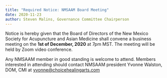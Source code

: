 ```yaml
---
title: "Required Notice: NMSAAM Board Meeting"
date: 2020-11-23
author: Steven Malins, Governance Committee Chairperson
---
```


Notice is hereby given that the Board of Directors of the New Mexico
Society for Acupuncture and Asian Medicine shall convene a business
meeting on the **1st of December, 2020** at 7pm MST. The meeting will
be held by Zoom video conference.

Any NMSAAM member in good standing is welcome to attend. Members
interested in attending should contact NMSAAM president Yvonne
Walston, DOM, CMI at
[yvonne@choicehealingarts.com](mailto:yvonne@choicehealingarts.com)
